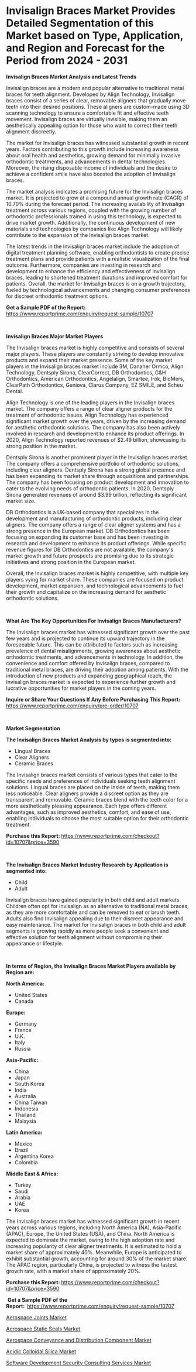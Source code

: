 <p><h1>Invisalign Braces Market Provides Detailed Segmentation of this Market based on Type, Application, and Region and Forecast for the Period from 2024 - 2031</h1></p><p><strong>Invisalign Braces Market Analysis and Latest Trends</strong></p>
<p><p>Invisalign braces are a modern and popular alternative to traditional metal braces for teeth alignment. Developed by Align Technology, Invisalign braces consist of a series of clear, removable aligners that gradually move teeth into their desired positions. These aligners are custom-made using 3D scanning technology to ensure a comfortable fit and effective teeth movement. Invisalign braces are virtually invisible, making them an aesthetically appealing option for those who want to correct their teeth alignment discreetly.</p><p>The market for Invisalign braces has witnessed substantial growth in recent years. Factors contributing to this growth include increasing awareness about oral health and aesthetics, growing demand for minimally invasive orthodontic treatments, and advancements in dental technologies. Moreover, the rising disposable income of individuals and the desire to achieve a confident smile have also boosted the adoption of Invisalign braces.</p><p>The market analysis indicates a promising future for the Invisalign braces market. It is projected to grow at a compound annual growth rate (CAGR) of 10.70% during the forecast period. The increasing availability of Invisalign treatment across various regions, coupled with the growing number of orthodontic professionals trained in using this technology, is expected to drive market growth. Additionally, the continuous development of new materials and technologies by companies like Align Technology will likely contribute to the expansion of the Invisalign braces market.</p><p>The latest trends in the Invisalign braces market include the adoption of digital treatment planning software, enabling orthodontists to create precise treatment plans and provide patients with a realistic visualization of the final outcome. Furthermore, companies are investing in research and development to enhance the efficiency and effectiveness of Invisalign braces, leading to shortened treatment durations and improved comfort for patients. Overall, the market for Invisalign braces is on a growth trajectory, fueled by technological advancements and changing consumer preferences for discreet orthodontic treatment options.</p></p>
<p><strong>Get a Sample PDF of the Report:&nbsp;</strong> <a href="https://www.reportprime.com/enquiry/request-sample/10707">https://www.reportprime.com/enquiry/request-sample/10707</a></p>
<p>&nbsp;</p>
<p><strong>Invisalign Braces Major Market Players</strong></p>
<p><p>The Invisalign braces market is highly competitive and consists of several major players. These players are constantly striving to develop innovative products and expand their market presence. Some of the key market players in the Invisalign braces market include 3M, Danaher Ormco, Align Technology, Dentsply Sirona, ClearCorrect, DB Orthodontics, G&H Orthodontics, American Orthodontics, Angelalign, Smartee, Irok, BioMers, ClearPath Orthodontics, Geniova, Clarus Company, EZ SMILE, and Scheu Dental.</p><p>Align Technology is one of the leading players in the Invisalign braces market. The company offers a range of clear aligner products for the treatment of orthodontic issues. Align Technology has experienced significant market growth over the years, driven by the increasing demand for aesthetic orthodontic solutions. The company has also been actively involved in research and development to enhance its product offerings. In 2020, Align Technology reported revenues of $2.49 billion, showcasing its strong position in the market.</p><p>Dentsply Sirona is another prominent player in the Invisalign braces market. The company offers a comprehensive portfolio of orthodontic solutions, including clear aligners. Dentsply Sirona has a strong global presence and has been expanding its market share through acquisitions and partnerships. The company has been focusing on product development and innovation to cater to the evolving needs of orthodontic patients. In 2020, Dentsply Sirona generated revenues of around $3.99 billion, reflecting its significant market size.</p><p>DB Orthodontics is a UK-based company that specializes in the development and manufacturing of orthodontic products, including clear aligners. The company offers a range of clear aligner systems and has a strong presence in the European market. DB Orthodontics has been focusing on expanding its customer base and has been investing in research and development to enhance its product offerings. While specific revenue figures for DB Orthodontics are not available, the company's market growth and future prospects are promising due to its strategic initiatives and strong position in the European market.</p><p>Overall, the Invisalign braces market is highly competitive, with multiple key players vying for market share. These companies are focused on product development, market expansion, and technological advancements to fuel their growth and capitalize on the increasing demand for aesthetic orthodontic solutions.</p></p>
<p>&nbsp;</p>
<p><strong>What Are The Key Opportunities For Invisalign Braces Manufacturers?</strong></p>
<p><p>The Invisalign braces market has witnessed significant growth over the past few years and is projected to continue its upward trajectory in the foreseeable future. This can be attributed to factors such as increasing prevalence of dental misalignments, growing awareness about aesthetic orthodontic treatments, and advancements in technology. In addition, the convenience and comfort offered by Invisalign braces, compared to traditional metal braces, are driving their adoption among patients. With the introduction of new products and expanding geographical reach, the Invisalign braces market is expected to experience further growth and lucrative opportunities for market players in the coming years.</p></p>
<p><strong>Inquire or Share Your Questions If Any Before Purchasing This Report:</strong> <a href="https://www.reportprime.com/enquiry/pre-order/10707">https://www.reportprime.com/enquiry/pre-order/10707</a></p>
<p>&nbsp;</p>
<p><strong>Market Segmentation</strong></p>
<p><strong>The Invisalign Braces Market Analysis by types is segmented into:</strong></p>
<p><ul><li>Lingual Braces</li><li>Clear Aligners</li><li>Ceramic Braces</li></ul></p>
<p><p>The Invisalign braces market consists of various types that cater to the specific needs and preferences of individuals seeking teeth alignment solutions. Lingual braces are placed on the inside of teeth, making them less noticeable. Clear aligners provide a discreet option as they are transparent and removable. Ceramic braces blend with the teeth color for a more aesthetically pleasing appearance. Each type offers different advantages, such as improved aesthetics, comfort, and ease of use, enabling individuals to choose the most suitable option for their orthodontic treatment.</p></p>
<p><strong>Purchase this Report:&nbsp;</strong><a href="https://www.reportprime.com/checkout?id=10707&price=3590">https://www.reportprime.com/checkout?id=10707&price=3590</a></p>
<p>&nbsp;</p>
<p><strong>The Invisalign Braces Market Industry Research by Application is segmented into:</strong></p>
<p><ul><li>Child</li><li>Adult</li></ul></p>
<p><p>Invisalign braces have gained popularity in both child and adult markets. Children often opt for Invisalign as an alternative to traditional metal braces, as they are more comfortable and can be removed to eat or brush teeth. Adults also find Invisalign appealing due to their discreet appearance and easy maintenance. The market for Invisalign braces in both child and adult segments is growing rapidly as more people seek a convenient and effective solution for teeth alignment without compromising their appearance or lifestyle.</p></p>
<p>&nbsp;</p>
<p><strong>In terms of Region, the Invisalign Braces Market Players available by Region are:</strong></p>
<p>
    <p> <strong> North America: </strong>
        <ul>
            <li>United States</li>
            <li>Canada</li>
        </ul>
        </p> 
    <p> <strong> Europe: </strong>
        <ul>
            <li>Germany</li>
            <li>France</li>
            <li>U.K.</li>
            <li>Italy</li>
            <li>Russia</li>
        </ul>
        </p> 
    <p> <strong> Asia-Pacific: </strong>
        <ul>
            <li>China</li>
            <li>Japan</li>
            <li>South Korea</li>
            <li>India</li>
            <li>Australia</li>
            <li>China Taiwan</li>
            <li>Indonesia</li>
            <li>Thailand</li>
            <li>Malaysia</li>
        </ul>
        </p> 
    <p> <strong> Latin America: </strong>
        <ul>
            <li>Mexico</li>
            <li>Brazil</li>
            <li>Argentina Korea</li>
            <li>Colombia</li>
        </ul>
        </p> 
    <p> <strong> Middle East & Africa: </strong>
        <ul>
            <li>Turkey</li>
            <li>Saudi</li>
            <li>Arabia</li>
            <li>UAE</li>
            <li>Korea</li>
        </ul>
    </p>
    </p>
<p><p>The Invisalign braces market has witnessed significant growth in recent years across various regions, including North America (NA), Asia-Pacific (APAC), Europe, the United States (USA), and China. North America is expected to dominate the market, owing to the high adoption rate and increasing popularity of clear aligner treatments. It is estimated to hold a market share of approximately 40%. Meanwhile, Europe is anticipated to exhibit substantial growth, accounting for around 30% of the market share. The APAC region, particularly China, is projected to witness the fastest growth rate, with a market share of approximately 20%.</p></p>
<p><strong>Purchase this Report: </strong><a href="https://www.reportprime.com/checkout?id=10707&price=3590">https://www.reportprime.com/checkout?id=10707&price=3590</a></p>
<p>&nbsp;<strong>Get a Sample PDF of the Report:&nbsp;&nbsp;</strong><a href="https://www.reportprime.com/enquiry/request-sample/10707">https://www.reportprime.com/enquiry/request-sample/10707</a></p>
<p><strong></strong></p>
<p><p><a href="https://medium.com/@carolynblack669/aerospace-joints-market-report-reveals-the-latest-trends-and-growth-opportunities-of-this-market-62287b9eb3aa">Aerospace Joints Market</a></p><p><a href="https://medium.com/@carolynblack669/aerospace-static-seals-market-size-market-outlook-and-market-forecast-2024-to-2031-f6244566e757">Aerospace Static Seals Market</a></p><p><a href="https://medium.com/@carolynblack669/aerospace-conveyance-and-distribution-component-nbsp-market-focuses-on-market-share-size-and-1bfa98da203b">Aerospace Conveyance and Distribution Component Market</a></p><p><a href="https://github.com/globismark/Market-Research-Report-List-1/blob/main/acidic-colloidal-silica-market.md">Acidic Colloidal Silica Market</a></p><p><a href="https://github.com/mauripalmi/Market-Research-Report-List-1/blob/main/software-development-security-consulting-services-market.md">Software Development Security Consulting Services Market</a></p></p>